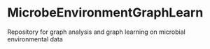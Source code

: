 # MicrobeEnvironmentGraphLearn

Repository for graph analysis and graph learning on microbial environmental data
